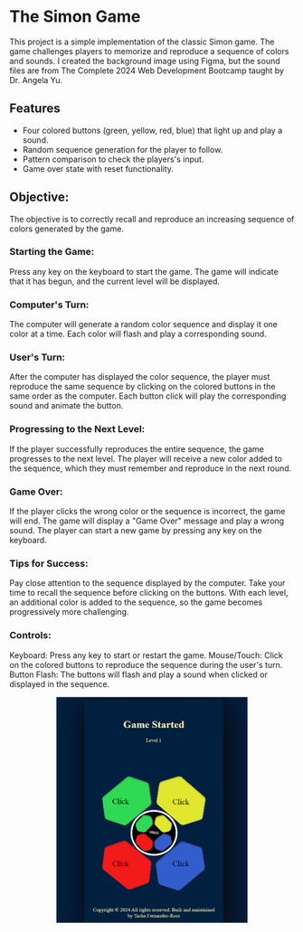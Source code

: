 # The Simon Game
This project is a simple implementation of the classic Simon game.
The game challenges players to memorize and reproduce a sequence of colors and sounds.
I created the background image using Figma, but the sound files are from The Complete 2024 Web Development Bootcamp taught by Dr. Angela Yu.
## Features
- Four colored buttons (green, yellow, red, blue) that light up and play a sound.
- Random sequence generation for the player to follow.
- Pattern comparison to check the players's input.
- Game over state with reset functionality.

## Objective:
The objective is to correctly recall and reproduce an increasing sequence of colors generated by the game.

### Starting the Game:
Press any key on the keyboard to start the game.
The game will indicate that it has begun, and the current level will be displayed.

### Computer's Turn:
The computer will generate a random color sequence and display it one color at a time.
Each color will flash and play a corresponding sound. 

### User's Turn:
After the computer has displayed the color sequence, the player must reproduce the same sequence by clicking on the colored buttons in the same order as the computer.
Each button click will play the corresponding sound and animate the button.

### Progressing to the Next Level:
If the player successfully reproduces the entire sequence, the game progresses to the next level.
The player will receive a new color added to the sequence, which they must remember and reproduce in the next round.

### Game Over:
If the player clicks the wrong color or the sequence is incorrect, the game will end.
The game will display a "Game Over" message and play a wrong sound.
The player can start a new game by pressing any key on the keyboard.

### Tips for Success:
Pay close attention to the sequence displayed by the computer.
Take your time to recall the sequence before clicking on the buttons.
With each level, an additional color is added to the sequence, so the game becomes progressively more challenging.

### Controls:
Keyboard: Press any key to start or restart the game.
Mouse/Touch: Click on the colored buttons to reproduce the sequence during the user's turn.
Button Flash: The buttons will flash and play a sound when clicked or displayed in the sequence.

<div align="center"><img src="https://github.com/TFR25/TheSimonGame/blob/main/images/Game_Img.png" | height=400></div>
